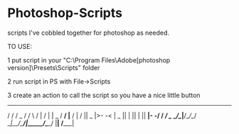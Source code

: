 # Photoshop-Scripts
scripts I've cobbled together for photoshop as needed.

TO USE: 

1 put script in your "C:\Program Files\Adobe\[photoshop version]\Presets\Scripts" folder

2 run script in PS with File->Scripts

3 create an action to call the script so you have a nice little button

 __  __  _____  __  __    __ __  __ __  _____  _____  ____  _____ 
/  \/  \/  _  \/  \/  \  /  |  \/  |  \|  _  \/   __\/    \|__   /
|  \/  ||  _  |>-    -<  |  _  ||  |  ||  |  ||   __|\-  -/ /  _/ 
\__ \__/\__|__/\__/\__/  \__|__/\_____/|_____/\_____/ |__| /_____|
                                                                  
